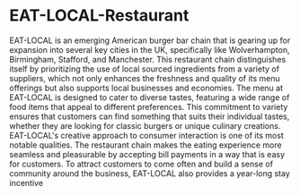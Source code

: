 # EAT-LOCAL-Restaurant


EAT-LOCAL is an emerging American burger bar chain that is gearing up for expansion into several 
key cities in the UK, specifically like Wolverhampton, Birmingham, Stafford, and Manchester. This 
restaurant chain distinguishes itself by prioritizing the use of local sourced ingredients from a variety 
of suppliers, which not only enhances the freshness and quality of its menu offerings but also 
supports local businesses and economies.
The menu at EAT-LOCAL is designed to cater to diverse tastes, featuring a wide range of food items 
that appeal to different preferences. This commitment to variety ensures that customers can find 
something that suits their individual tastes, whether they are looking for classic burgers or unique 
culinary creations.
EAT-LOCAL's creative approach to consumer interaction is one of its most notable qualities. The 
restaurant chain makes the eating experience more seamless and pleasurable by accepting bill 
payments in a way that is easy for customers. To attract customers to come often and build a sense 
of community around the business, EAT-LOCAL also provides a year-long stay incentive
